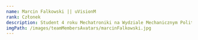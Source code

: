 ```yaml
---
name: Marcin Falkowski || uVisionM
rank: Członek
description: Student 4 roku Mechatroniki na Wydziale Mechanicznym Politechniki Białostockiej.
imgPath: /images/teamMembersAvatars/marcinFalkowski.jpg
---
```

